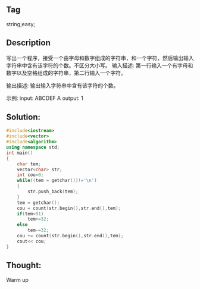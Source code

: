## Tag

string;easy;
## Description
写出一个程序，接受一个由字母和数字组成的字符串，和一个字符，然后输出输入字符串中含有该字符的个数。不区分大小写。
输入描述:
第一行输入一个有字母和数字以及空格组成的字符串，第二行输入一个字符。

输出描述:
输出输入字符串中含有该字符的个数。

示例:
input:
ABCDEF
A
output:
1
## Solution:
```C++
#include<iostream>
#include<vector>
#include<algorithm>
using namespace std;
int main()
{
    char tem;
    vector<char> str;
    int cou=0;
    while((tem = getchar())!='\n')
    {
        str.push_back(tem);
    }
    tem = getchar();
    cou = count(str.begin(),str.end(),tem);
    if(tem<91)
        tem+=32;
    else
        tem-=32;
    cou += count(str.begin(),str.end(),tem);
    cout<< cou;
}
```
## Thought:
Warm up

